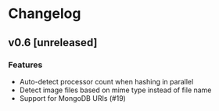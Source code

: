 # Changelog

## v0.6 [unreleased]

### Features
- Auto-detect processor count when hashing in parallel
- Detect image files based on mime type instead of file name
- Support for MongoDB URIs (#19)
